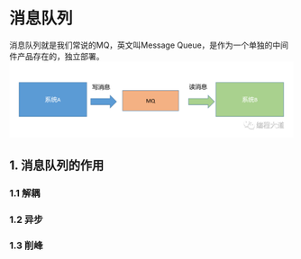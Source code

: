 # 消息队列
消息队列就是我们常说的MQ，英文叫Message Queue，是作为一个单独的中间件产品存在的，独立部署。
![消息队列](/images/23.png)

## 1. 消息队列的作用
### 1.1 解耦
### 1.2 异步
### 1.3 削峰